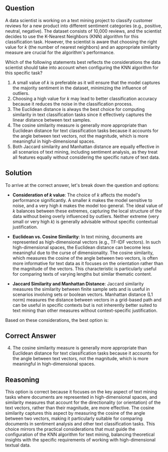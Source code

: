 ## Question
A data scientist is working on a text mining project to classify customer reviews for a new product into different sentiment categories (e.g., positive, neutral, negative). The dataset consists of 10,000 reviews, and the scientist decides to use the K-Nearest Neighbors (KNN) algorithm for this classification task. However, the scientist is aware that choosing the right value for $k$ (the number of nearest neighbors) and an appropriate similarity measure are crucial for the algorithm's performance.

Which of the following statements best reflects the considerations the data scientist should take into account when configuring the KNN algorithm for this specific task?

1. A small value of $k$ is preferable as it will ensure that the model captures the majority sentiment in the dataset, minimizing the influence of outliers.
2. Choosing a high value for $k$ may lead to better classification accuracy because it reduces the noise in the classification process.
3. The Euclidean distance is always the best choice for computing similarity in text classification tasks since it effectively captures the linear distance between text samples.
4. The cosine similarity measure is generally more appropriate than Euclidean distance for text classification tasks because it accounts for the angle between text vectors, not the magnitude, which is more meaningful in high-dimensional spaces.
5. Both Jaccard similarity and Manhattan distance are equally effective in all scenarios of text mining, including sentiment analysis, as they treat all features equally without considering the specific nature of text data.

## Solution
To arrive at the correct answer, let's break down the question and options:

- **Consideration of $k$ value**: The choice of $k$ affects the model's performance significantly. A smaller $k$ makes the model sensitive to noise, and a very high $k$ makes the model too general. The ideal value of $k$ balances between these extremes, capturing the local structure of the data without being overly influenced by outliers. Neither extreme (very small or very high $k$) is generally advisable without specific contextual justification.

- **Euclidean vs. Cosine Similarity**: In text mining, documents are represented as high-dimensional vectors (e.g., TF-IDF vectors). In such high-dimensional spaces, the Euclidean distance can become less meaningful due to the curse of dimensionality. The cosine similarity, which measures the cosine of the angle between two vectors, is often more informative for text data as it focuses on the orientation rather than the magnitude of the vectors. This characteristic is particularly useful for comparing texts of varying lengths but similar thematic content.

- **Jaccard Similarity and Manhattan Distance**: Jaccard similarity measures the similarity between finite sample sets and is useful in scenarios involving sets or boolean vectors. Manhattan distance (L1 norm) measures the distance between vectors in a grid-based path and can be useful in specific contexts but is not inherently better suited to text mining than other measures without context-specific justification.

Based on these considerations, the best option is:

## Correct Answer
4. The cosine similarity measure is generally more appropriate than Euclidean distance for text classification tasks because it accounts for the angle between text vectors, not the magnitude, which is more meaningful in high-dimensional spaces.

## Reasoning
This option is correct because it focuses on the key aspect of text mining tasks where documents are represented in high-dimensional spaces, and similarity measures that account for the directionality (or orientation) of the text vectors, rather than their magnitude, are more effective. The cosine similarity captures this aspect by measuring the cosine of the angle between two vectors, making it particularly suitable for comparing documents in sentiment analysis and other text classification tasks. This choice mirrors the practical considerations that must guide the configuration of the KNN algorithm for text mining, balancing theoretical insights with the specific requirements of working with high-dimensional textual data.